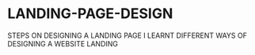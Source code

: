 # LANDING-PAGE-DESIGN
STEPS ON DESIGNING A LANDING PAGE
I LEARNT DIFFERENT WAYS OF DESIGNING A WEBSITE LANDING 
